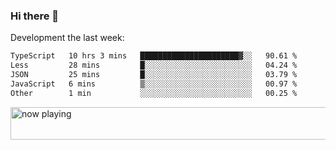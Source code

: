 ### Hi there 👋

Development the last week:
<!--START_SECTION:waka-->

```txt
TypeScript   10 hrs 3 mins   ██████████████████████▓░░   90.61 %
Less         28 mins         █░░░░░░░░░░░░░░░░░░░░░░░░   04.24 %
JSON         25 mins         █░░░░░░░░░░░░░░░░░░░░░░░░   03.79 %
JavaScript   6 mins          ▒░░░░░░░░░░░░░░░░░░░░░░░░   00.97 %
Other        1 min           ░░░░░░░░░░░░░░░░░░░░░░░░░   00.25 %
```

<!--END_SECTION:waka-->

<!--
**JASONPANGGO/jasonpanggo** is a ✨ _special_ ✨ repository because its `README.md` (this file) appears on your GitHub profile.

Here are some ideas to get you started:

- 🔭 I’m currently working on ...
- 🌱 I’m currently learning ...
- 👯 I’m looking to collaborate on ...
- 🤔 I’m looking for help with ...
- 💬 Ask me about ...
- 📫 How to reach me: ...
- 😄 Pronouns: ...
- ⚡ Fun fact: ...
-->

<a href="https://volt.fm/user/q8yd9e79csfr57rt" target="_blank"><img src="https://spotify-badge-egoist.vercel.app/api/now-playing" width="540" height="52" alt="now playing"></a>

